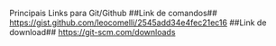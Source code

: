 Principais Links para Git/Github
##Link de comandos##
https://gist.github.com/leocomelli/2545add34e4fec21ec16
##Link de download##
https://git-scm.com/downloads